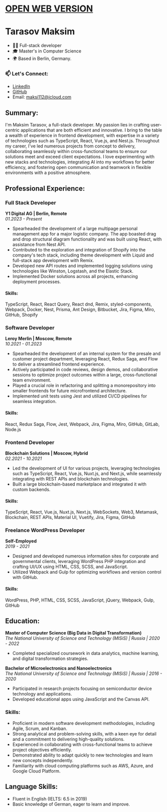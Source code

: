 # <a href = "https://makstarr.github.io/resume/"> OPEN WEB VERSION </a>

# Tarasov Maksim
- 👨‍💻 Full-stack developer
- 🎓 Master's in Computer Science
- 🌍 Based in Berlin, Germany.

### 📫 Let's Connect:
- [LinkedIn](https://www.linkedin.com/in/maks-tarasov-b84300233/)
- [GitHub](https://github.com/Makstarr)
- Email: maksi112@icloud.com

## Summary:
I'm Maksim Tarasov, a full-stack developer. My passion lies in crafting user-centric applications that are both efficient and innovative. I bring to the table a wealth of experience in frontend development, with expertise in a variety of technologies such as TypeScript, React, Vue.js, and Nest.js. Throughout my career, I've led numerous projects from concept to delivery, collaborating seamlessly within cross-functional teams to ensure our solutions meet and exceed client expectations. I love experimenting with new stacks and technologies, integrating AI into my workflows for better efficiency, and fostering open communication and teamwork in flexible environments with a positive atmosphere.

## Professional Experience:

### Full Stack Developer
**Y1 Digital AG | Berlin, Remote**  
*01.2023 - Present*

- Spearheaded the development of a large multipage personal management app for a major logistic company. The app boasted drag and drop structural diagram functionality and was built using React, with assistance from Nest API.
- Contributed to the exploration and integration of Shopify into the company's tech stack, including theme development with Liquid and full-stack app development with Remix.
- Developed new API routes and implemented logging solutions using technologies like Winston, Logstash, and the Elastic Stack.
- Implemented Docker solutions across all projects, enhancing deployment processes.

#### Skills:
TypeScript, React, React Query, React dnd, Remix, styled-components, Webpack, Docker, Nest, Prisma, Ant Design, Bitbucket, Jira, Figma, Miro, GitHub, Shopify

### Software Developer
**Leroy Merlin | Moscow, Remote**  
*10.2021 - 01.2023*

- Spearheaded the development of an internal system for the presale and customer project department, leveraging React, Redux Saga, and Flow to deliver a streamlined frontend experience.
- Actively participated in code reviews, design demos, and collaborative sessions to optimize project outcomes within a large, cross-functional team environment.
- Played a crucial role in refactoring and splitting a monorepository into smaller frontends for future microfrontend architecture.
- Implemented unit tests using Jest and utilized CI/CD pipelines for seamless integration.

#### Skills:
React, Redux Saga, Flow, Jest, Webpack, Jira, Figma, Miro, GitHub, GitLab, Node.js

### Frontend Developer
**Blockchain Solutions | Moscow, Hybrid**  
*02.2021 - 10.2021*

- Led the development of UI for various projects, leveraging technologies such as TypeScript, React, Vue.js, Nuxt.js, and Next.js, while seamlessly integrating with REST APIs and blockchain technologies.
- Built a large blockchain-based marketplace and integrated it with custom backends.

#### Skills:
TypeScript, React, Vue.js, Nuxt.js, Next.js, WebSockets, Web3, Metamask, Blockchain, REST APIs, Material UI, Vuetify, Jira, Figma, GitHub

### Freelance WordPress Developer
**Self-Employed**  
*2019 - 2021*

- Designed and developed numerous information sites for corporate and governmental clients, leveraging WordPress PHP integration and crafting UI/UX using HTML, CSS, SCSS, and JavaScript.
- Utilized Webpack and Gulp for optimizing workflows and version control with GitHub.

#### Skills:
WordPress, PHP, HTML, CSS, SCSS, JavaScript, jQuery, Webpack, Gulp, GitHub

## Education:

**Master of Computer Science (Big Data in Digital Transformation)**  
*The National University of Science and Technology (MISiS) | Russia | 2020 - 2022*

- Completed specialized coursework in data analytics, machine learning, and digital transformation strategies.

**Bachelor of Microelectronics and Nanoelectronics**  
*The National University of Science and Technology (MISiS) | Russia | 2016 - 2020*

- Participated in research projects focusing on semiconductor device technology and applications.
- Developed educational apps using JavaScript and the Canvas API.

### Skills:

- Proficient in modern software development methodologies, including Agile, Scrum, and Kanban.
- Strong analytical and problem-solving skills, with a keen eye for detail and a commitment to delivering high-quality solutions.
- Experienced in collaborating with cross-functional teams to achieve project objectives efficiently.
- Demonstrated ability to adapt quickly to new technologies and learn new concepts independently.
- Familiarity with cloud computing platforms such as AWS, Azure, and Google Cloud Platform.

## Language Skills:

- Fluent in English (IELTS: 6.5 in 2019)
- Basic knowledge of German, eager to learn and improve.
